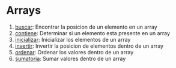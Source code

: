 Arrays
======

1. [buscar](buscar.md): Encontrar la posicion de un elemento en un array
1. [contiene](contiene.md): Determinar si un elemento esta presente en un array
1. [inicializar](inicializar.md): Inicializar los elementos de un array
1. [invertir](invertir.md): Invertir la posicion de elementos dentro de un array
1. [ordenar](sumatoria.md): Ordenar los valores dentro de un array
1. [sumatoria](sumatoria.md): Sumar valores dentro de un array

